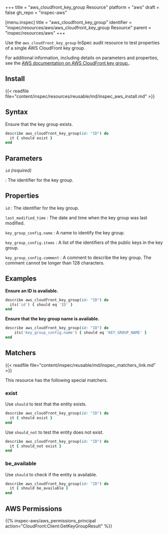 +++
title = "aws_cloudfront_key_group Resource"
platform = "aws"
draft = false
gh_repo = "inspec-aws"

[menu.inspec]
title = "aws_cloudfront_key_group"
identifier = "inspec/resources/aws/aws_cloudfront_key_group Resource"
parent = "inspec/resources/aws"
+++

Use the `aws_cloudfront_key_group` InSpec audit resource to test properties of a single AWS CloudFront key group.

For additional information, including details on parameters and properties, see the [AWS documentation on AWS CloudFront key group.](https://docs.aws.amazon.com/AWSCloudFormation/latest/UserGuide/aws-resource-cloudfront-keygroup.html).

## Install

{{< readfile file="content/inspec/resources/reusable/md/inspec_aws_install.md" >}}

## Syntax

Ensure that the key group exists.

```ruby
describe aws_cloudfront_key_group(id: "ID") do
  it { should exist }
end
```

## Parameters

`id` _(required)_

: The identifier for the key group.

## Properties

`id`
: The identifier for the key group.

`last_modified_time`
: The date and time when the key group was last modified.

`key_group_config.name`
: A name to identify the key group.

`key_group_config.items`
: A list of the identifiers of the public keys in the key group.

`key_group_config.comment`
: A comment to describe the key group. The comment cannot be longer than 128 characters.

## Examples

**Ensure an ID is available.**

```ruby
describe aws_cloudfront_key_group(id: "ID") do
  its('id') { should eq 'ID' }
end
```

**Ensure that the key group name is available.**

```ruby
describe aws_cloudfront_key_group(id: "ID") do
    its('key_group_config.name') { should eq 'KEY_GROUP_NAME' }
end
```

## Matchers

{{< readfile file="content/inspec/reusable/md/inspec_matchers_link.md" >}}

This resource has the following special matchers.

### exist

Use `should` to test that the entity exists.

```ruby
describe aws_cloudfront_key_group(id: "ID") do
  it { should exist }
end
```

Use `should_not` to test the entity does not exist.

```ruby
describe aws_cloudfront_key_group(id: "ID") do
  it { should_not exist }
end
```

### be_available

Use `should` to check if the entity is available.

```ruby
describe aws_cloudfront_key_group(id: "ID") do
  it { should be_available }
end
```

## AWS Permissions

{{% inspec-aws/aws_permissions_principal action="CloudFront:Client:GetKeyGroupResult" %}}
